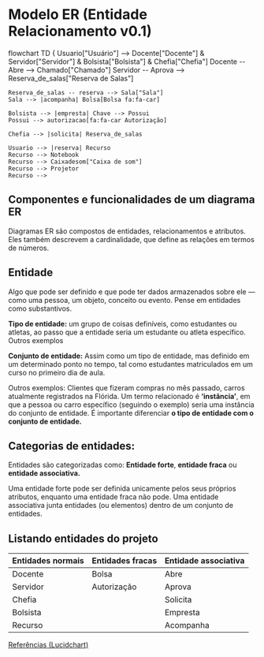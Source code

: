 # Modelo ER (Entidade Relacionamento v0.1)


flowchart TD
{
    Usuario["Usuário"] --> Docente["Docente"] & Servidor["Servidor"] & Bolsista["Bolsista"] & Chefia["Chefia"]
    Docente -- Abre --> Chamado["Chamado"]
    Servidor -- Aprova --> Reserva_de_salas["Reserva de Salas"]


    Reserva_de_salas -- reserva --> Sala["Sala"]
    Sala --> |acompanha| Bolsa[Bolsa fa:fa-car]
    
    Bolsista --> |empresta| Chave --> Possui
    Possui --> autorizacao[fa:fa-car Autorização]

    Chefia --> |solicita| Reserva_de_salas 

    Usuario --> |reserva| Recurso
    Recurso --> Notebook
    Recurso --> Caixadesom["Caixa de som"]
    Recurso --> Projetor
    Recurso --> 
    
## Componentes e funcionalidades de um diagrama ER
Diagramas ER são compostos de entidades, relacionamentos e atributos. Eles também descrevem a cardinalidade, que define as relações em termos de números. 

## Entidade

Algo que pode ser definido e que pode ter dados armazenados sobre ele — como uma pessoa, um objeto, conceito ou evento. Pense em entidades como substantivos.

**Tipo de entidade:** um grupo de coisas definíveis, como estudantes ou atletas, ao passo que a entidade seria um estudante ou atleta específico. Outros exemplos

**Conjunto de entidade:** Assim como um tipo de entidade, mas definido em um determinado ponto no tempo, tal como estudantes matriculados em um curso no primeiro dia de aula. 

Outros exemplos: Clientes que fizeram compras no mês passado, carros atualmente registrados na Flórida. Um termo relacionado é **‘instância’**, em que a pessoa ou carro específico (seguindo o exemplo) seria uma instância do conjunto de entidade. É importante diferenciar **o tipo de entidade com o conjunto de entidade.**

## Categorias de entidades: 
Entidades são categorizadas como: **Entidade forte**, **entidade fraca** ou **entidade associativa.**

 Uma entidade forte pode ser definida unicamente pelos seus próprios atributos, enquanto uma entidade fraca não pode. Uma entidade associativa junta entidades (ou elementos) dentro de um conjunto de entidades. 



## Listando entidades do projeto

|Entidades normais|Entidades fracas |Entidade associativa|
|------|-----|------|
|Docente|Bolsa|Abre|
|Servidor|Autorização|Aprova|
|Chefia|             |Solicita|
|Bolsista|           |Empresta|
|Recurso|            |Acompanha|




[Referências (Lucidchart)](https://www.lucidchart.com/pages/pt/o-que-e-diagrama-entidade-relacionamento)